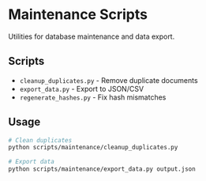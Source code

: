 # Maintenance Scripts

Utilities for database maintenance and data export.

## Scripts

- `cleanup_duplicates.py` - Remove duplicate documents
- `export_data.py` - Export to JSON/CSV
- `regenerate_hashes.py` - Fix hash mismatches

## Usage

```bash
# Clean duplicates
python scripts/maintenance/cleanup_duplicates.py

# Export data
python scripts/maintenance/export_data.py output.json
```

